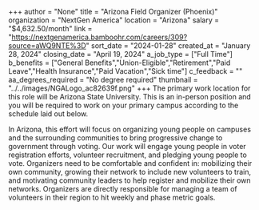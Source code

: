 +++
author = "None"
title = "Arizona Field Organizer (Phoenix)"
organization = "NextGen America"
location = "Arizona"
salary = "$4,632.50/month"
link = "https://nextgenamerica.bamboohr.com/careers/309?source=aWQ9NTE%3D"
sort_date = "2024-01-28"
created_at = "January 28, 2024"
closing_date = "April 19, 2024"
a_job_type = ["Full Time"]
b_benefits = ["General Benefits","Union-Eligible","Retirement","Paid Leave","Health Insurance","Paid Vacation","Sick time"]
c_feedback = ""
aa_degrees_required = "No degree required"
thumbnail = "../../images/NGALogo_ac82639f.png"
+++
The primary work location for this role will be Arizona State University. This is an in-person position and you will be required to work on your primary campus according to the schedule laid out below. 

In Arizona, this effort will focus on organizing young people on campuses and the surrounding communities to bring progressive change to government through voting. Our work will engage young people in voter registration efforts, volunteer recruitment, and pledging young people to vote. Organizers need to be comfortable and confident in: mobilizing their own community, growing their network to include new volunteers to train, and motivating community leaders to help register and mobilize their own networks. Organizers are directly responsible for managing a team of volunteers in their region to hit weekly and phase metric goals.